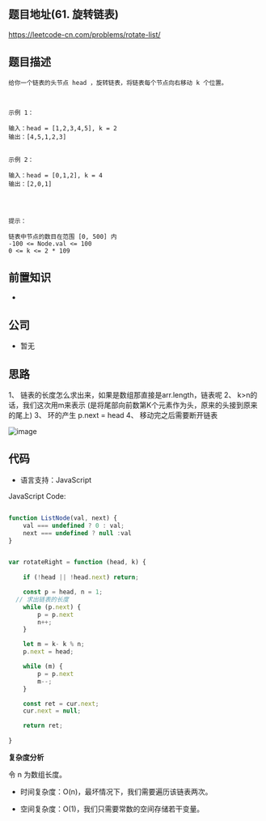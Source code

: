 
## 题目地址(61. 旋转链表)

https://leetcode-cn.com/problems/rotate-list/

## 题目描述

```
给你一个链表的头节点 head ，旋转链表，将链表每个节点向右移动 k 个位置。

 

示例 1：

输入：head = [1,2,3,4,5], k = 2
输出：[4,5,1,2,3]


示例 2：

输入：head = [0,1,2], k = 4
输出：[2,0,1]


 

提示：

链表中节点的数目在范围 [0, 500] 内
-100 <= Node.val <= 100
0 <= k <= 2 * 109
```

## 前置知识

- 

## 公司

- 暂无

## 思路

1、 链表的长度怎么求出来，如果是数组那直接是arr.length，链表呢 
2、 k>n的话，我们这次用m来表示 (是将尾部向前数第K个元素作为头，原来的头接到原来的尾上)
3、 环的产生 p.next = head
4、 移动完之后需要断开链表


![image](https://user-images.githubusercontent.com/22790863/146679147-a75f1b92-ecf5-41c6-9e8f-bf8855bdeb92.png)


## 代码

- 语言支持：JavaScript

JavaScript Code:

```javascript

function ListNode(val, next) {
    val === undefined ? 0 : val;
    next === undefined ? null :val
}


var rotateRight = function (head, k) {
    
    if (!head || !head.next) return;

    const p = head, n = 1;
  // 求出链表的长度
    while (p.next) {
        p = p.next
        n++;
    }

    let m = k- k % n;
    p.next = head;

    while (m) {
        p = p.next
        m--;
    }

    const ret = cur.next;
    cur.next = null;

    return ret;
                                         
}


```


**复杂度分析**

令 n 为数组长度。

- 时间复杂度：O(n)，最坏情况下，我们需要遍历该链表两次。

- 空间复杂度：O(1)，我们只需要常数的空间存储若干变量。

